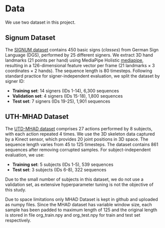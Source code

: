 # Data

We use two dataset in this project.

## Signum Dataset
The [SIGNUM dataset](https://www.phonetik.uni-muenchen.de/Bas/SIGNUM/) contains 450 basic signs (*classes*) from German Sign Language (DGS), performed by 25 different signers. We extract 3D hand landmarks (21 points per hand) using MediaPipe Holistic [mediapipe](https://ai.google.dev/edge/mediapipe/solutions/guide), resulting in a 126-dimensional feature vector per frame (21 landmarks × 3 coordinates × 2 hands). The sequence length is 80 timesteps. Following standard practice for signer-independent evaluation, we split the dataset by signer ID:

- **Training set**: 14 signers (IDs 1-14), 6,300 sequences
- **Validation set**: 4 signers (IDs 15-18), 1,800 sequences
- **Test set**: 7 signers (IDs 19-25), 1,901 sequences

## UTH-MHAD Dataset
The [UTD-MHAD dataset](https://personal.utdallas.edu/~kehtar/UTD-MHAD.html) comprises 27 actions performed by 8 subjects, with each action repeated 4 times. We use the 3D skeleton data captured by a Kinect sensor, which provides 20 joint positions in 3D space. The sequence length varies from 45 to 125 timesteps. The dataset contains 861 sequences after removing corrupted samples. For subject-independent evaluation, we use:

- **Training set**: 5 subjects (IDs 1-5), 539 sequences
- **Test set**: 3 subjects (IDs 6-8), 322 sequences

Due to the small number of subjects in this dataset, we do not use a validation set, as extensive hyperparameter tuning is not the objective of this study.

Due to space limitations only MHAD Dataset is kept in github and uploaded as numpy files. Since the MHAD dataset has variable window size, each sample has been padded to maximum length of 125 and the original length is stored in file org_train.npy and org_test.npy for train and test set respectively.
